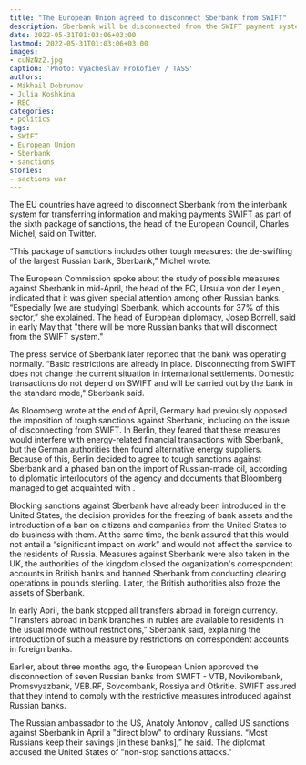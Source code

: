 ```yaml
---
title: "The European Union agreed to disconnect Sberbank from SWIFT"
description: Sberbank will be disconnected from the SWIFT payment system, the EU countries have agreed. Von der Leyen said that Sberbank received special attention because of its significant share in the country's banking sector. Earlier seven Russian banks were disconnected from SWIFT.
date: 2022-05-31T01:03:06+03:00
lastmod: 2022-05-31T01:03:06+03:00
images:
- cuNzNz2.jpg
caption: 'Photo: Vyacheslav Prokofiev / TASS'
authors:
- Mikhail Dobrunov
- Julia Koshkina
- RBC
categories:
- politics
tags:
- SWIFT
- European Union
- Sberbank
- sanctions
stories:
- sactions war
---
```


The EU countries have agreed to disconnect Sberbank from the interbank system for transferring information and making payments SWIFT as part of the sixth package of sanctions, the head of the European Council, Charles Michel, said on Twitter.

“This package of sanctions includes other tough measures: the de-swifting of the largest Russian bank, Sberbank,” Michel wrote.

The European Commission spoke about the study of possible measures against Sberbank in mid-April, the head of the EC, Ursula von der Leyen , indicated that it was given special attention among other Russian banks. “Especially [we are studying] Sberbank, which accounts for 37% of this sector,” she explained. The head of European diplomacy, Josep Borrell, said in early May that "there will be more Russian banks that will disconnect from the SWIFT system."

The press service of Sberbank later reported that the bank was operating normally. “Basic restrictions are already in place. Disconnecting from SWIFT does not change the current situation in international settlements. Domestic transactions do not depend on SWIFT and will be carried out by the bank in the standard mode," Sberbank said.

As Bloomberg wrote at the end of April, Germany had previously opposed the imposition of tough sanctions against Sberbank, including on the issue of disconnecting from SWIFT. In Berlin, they feared that these measures would interfere with energy-related financial transactions with Sberbank, but the German authorities then found alternative energy suppliers. Because of this, Berlin decided to agree to tough sanctions against Sberbank and a phased ban on the import of Russian-made oil, according to diplomatic interlocutors of the agency and documents that Bloomberg managed to get acquainted with .

Blocking sanctions against Sberbank have already been introduced in the United States, the decision provides for the freezing of bank assets and the introduction of a ban on citizens and companies from the United States to do business with them. At the same time, the bank assured that this would not entail a “significant impact on work” and would not affect the service to the residents of Russia. Measures against Sberbank were also taken in the UK, the authorities of the kingdom closed the organization's correspondent accounts in British banks and banned Sberbank from conducting clearing operations in pounds sterling. Later, the British authorities also froze the assets of Sberbank.

In early April, the bank stopped all transfers abroad in foreign currency. “Transfers abroad in bank branches in rubles are available to residents in the usual mode without restrictions,” Sberbank said, explaining the introduction of such a measure by restrictions on correspondent accounts in foreign banks.

Earlier, about three months ago, the European Union approved the disconnection of seven Russian banks from SWIFT - VTB, Novikombank, Promsvyazbank, VEB.RF, Sovcombank, Rossiya and Otkritie. SWIFT assured that they intend to comply with the restrictive measures introduced against Russian banks.

The Russian ambassador to the US, Anatoly Antonov , called US sanctions against Sberbank in April a "direct blow" to ordinary Russians. “Most Russians keep their savings [in these banks],” he said. The diplomat accused the United States of "non-stop sanctions attacks."